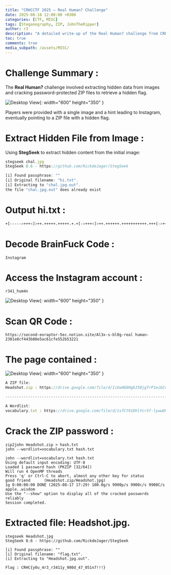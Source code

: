 ```yaml
---
title: "CRHCCTF 2025 — Real Human? Challenge"
date: 2025-08-18 12:00:00 +0300
categories: [CTF, MISC]
tags: [Steganography, ZIP, JohnTheRipper]
author: r3
description: "A detailed write-up of the Real Human? challenge from CRHCCTF 2025, including steg extraction, ZIP cracking, and flag retrieval."
toc: true
comments: true
media_subpath: /assets/MISC/
---
```

# Challenge Summary :
The **Real Human?** challenge involved extracting hidden data from images and cracking password-protected ZIP files to retrieve a hidden flag.  

![Desktop View](/chal.jpg){: width="600" height="350" }

Players were provided with a single image and a hint leading to Instagram, eventually pointing to a ZIP file with a hidden flag.

# Extract Hidden File from Image :

Using **StegSeek** to extract hidden content from the initial image:

```javascript
stegseek chal.jpg 
StegSeek 0.6 - https://github.com/RickdeJager/StegSeek

[i] Found passphrase: ""
[i] Original filename: "hi.txt".
[i] Extracting to "chal.jpg.out".
the file "chal.jpg.out" does already exist
```
# Output hi.txt : 
```bash
+[----->+++<]>++.+++++.+++++.+.+[->+++<]>++.++++++.+++++++++++.+++[->+++<]>++.++++++++++++. 
```
# Decode BrainFuck Code : 
`Instagram`

# Access the Instagram account : 
`r341_hum4n`

![Desktop View](/QR.jpeg){: width="600" height="350" }

# Scan QR Code : 
```https://second-eoraptor-5ec.notion.site/Al3x-s-bl0g-real human-2301e8cf443b80e5ac61cfe552b53221```

# The page contained :
![Desktop View](/image.png){: width="600" height="350" }

```javascript
A ZIP file: 
Headshot.zip : https://drive.google.com/file/d/1iGwH68HgbJ50jgfrP1eibCqRKRVRW3Kz/view

--------------------------------------------------------------------------

A Wordlist: 
vocabulary.txt : https://drive.google.com/file/d/1sfCt91DhlYcr5f-lywwDPjwoW-5OZ9zu/view?pli=1
```

# Crack the ZIP password :

```
zip2john Headshot.zip > hash.txt
john --wordlist=vocabulary.txt hash.txt

john --wordlist=vocabulary.txt hash.txt 
Using default input encoding: UTF-8
Loaded 1 password hash (PKZIP [32/64])
Will run 4 OpenMP threads
Press 'q' or Ctrl-C to abort, almost any other key for status
good friend      (Headshot.zip/Headshot.jpg)     
1g 0:00:00:00 DONE (2025-08-17 17:29) 100.0g/s 9900p/s 9900c/s 9900C/s apple..wisdom
Use the "--show" option to display all of the cracked passwords reliably
Session completed.
```

# Extracted file: Headshot.jpg.
```
stegseek Headshot.jpg 
StegSeek 0.6 - https://github.com/RickdeJager/StegSeek

[i] Found passphrase: ""
[i] Original filename: "flag.txt".
[i] Extracting to "Headshot.jpg.out".
```
`Flag : CRHC{y0u_4r3_r3411y_900d_47_051n7!!!}`
